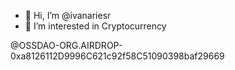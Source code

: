 - 👋 Hi, I’m @ivanariesr
- 👀 I’m interested in Cryptocurrency

@OSSDAO-ORG.AIRDROP-0xa8126112D9996C621c92f58C51090398baf29669

<!---
ivanariesr/ivanariesr is a ✨ special ✨ repository because its `README.md` (this file) appears on your GitHub profile.
You can click the Preview link to take a look at your changes.
--->
